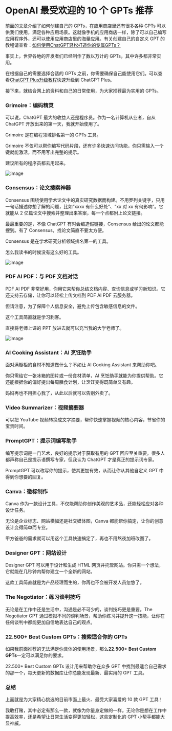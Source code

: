 # OpenAI 最受欢迎的 10 个 GPTs 推荐

前面的文章介绍了如何创建自己的 GPTs，在应用商店里还有很多各种 GPTs 可以供我们使用，满足各种应用场景。这就像手机的应用商店一样，除了可以自己编写应用程序外，还可以使用应用商店里的海量应用。有关创建自己的自定义 GPT 的教程请查看：[如何使用ChatGPT轻松打造你的专属GPTs？](https://github.com/sarahguerrero5356/GPTs)

事实上，世界各地的开发者们已经制作了数以万计的 GPTs，其中许多都非常实用。

在根据自己的需要选择合适的 GPTs 之前，你需要确保自己能使用它们。可以查看[ChatGPT Plus升级教程](https://gpt.fomepay.com/#/pages/login/index?d=Q3DD80)快速升级到 ChatGPT Plus。

接下来，就结合网上的资料和自己的日常使用，为大家推荐最为实用的 GPTs。

### Grimoire：编码精灵

可以说，ChatGPT 最大的收益人还是程序员。作为一名计算机从业者，自从 ChatGPT 开放出来的第一天，我就开始使用了。

Grimoire 是在编程领域排名第一的 GPTs 工具。

Grimoire 不仅可以帮你编写代码片段，还有许多快速访问功能，你只需输入一个键就能激活，而不用写出完整的提示。

建议所有的程序员都去用起来。

![image](https://github.com/ljiao189/GPTs/assets/169968523/e32a59db-4eb1-4327-a0b6-df59574625fd)

### Consensus：论文搜索神器

Consensus 围绕使用学术论文中的真实研究数据而构建。不用罗列关键字，只用一句话描述你想了解的问题，比如“xxxx 有什么好处”、“xx 对 xx 有何影响”。它就能从 2 亿篇论文中搜索并整理出来答案，每一个点都附上论文链接。

最最重要的是，不像 ChatGPT 有时会编造假链接，Consensus 给出的论文都能搜到。有了 Consensus，找论文简直不要太方便。

Consensus 是在学术研究分析领域排名第一的工具。

怎么我读书的时候没有这么好的工具。

![image](https://github.com/ljiao189/GPTs/assets/169968523/02dd718c-5033-4557-be61-38e5b8be9f0a)


### PDF AI PDF：与 PDF 文档对话

PDF AI PDF 非常好用，你用它来帮你总结文档内容、查询信息或学习新知识。它还支持云存储，让你可以轻松上传文档到 PDF AI PDF 云服务器。

但请注意，为了保障个人信息安全，避免上传包含敏感信息的文件。

这个工具简直就是学习刺客。

直接将老师上课的 PPT 放进去就可以充当我的大学老师了。

![image](https://github.com/ljiao189/GPTs/assets/169968523/eef47dd1-839b-48cb-b037-507312c22a4f)


### AI Cooking Assistant：AI 烹饪助手

面对满橱柜的食材不知道做什么？不如让 AI Cooking Assistant 来帮助你吧。

你只需给它一张冰箱的图片或一份食材清单，AI 烹饪助手就能为你提供帮助。它还能根据你的偏好提出每周膳食计划，让烹饪变得既简单又有趣。

妈妈再也不用担心我了，从此以后就可以告别外卖了。



### Video Summarizer：视频摘要器

可以把 YouTube 视频转换成文字摘要，帮你快速掌握视频的核心内容，节省你的宝贵时间。



### PromptGPT：提示词编写助手

编写提示词是一门艺术，良好的提示对于获取有用的 GPT 回应至关重要。很多人都声称自己是提示语撰写专家，但我认为 ChatGPT 才是真正的提示词专家。

PromptGPT 可以改写你的提示，使其更加有效，从而让你从其他自定义 GPT 中得到你想要的回复。



### Canva：徽标制作

Canva 作为一款设计工具，不仅能帮助你创作美观的艺术品，还能轻松应对各种设计任务。

无论是企业标志、网站横幅还是社交媒体图，Canva 都能帮你搞定，让你的创意设计变得简单而专业。

甲方爸爸的需求就可以用这个工具快速搞定了，再也不用熬夜加班改图了。



### Designer GPT：网站设计

Designer GPT 可以用于设计和生成 HTML 网页并托管网站。你只需一个想法，它就能在几秒钟内帮你建立一个全新的网站。

这款工具简直就是为产品经理而生的，你再也不会被开发人员忽悠了。


### The Negotiator：练习谈判技巧

无论是在工作中还是生活中，沟通是必不可少的，谈判技巧更是重要。The Negotiator GPT 通过模拟不同的谈判场景，帮助你练习并提升这一技能，让你在任何谈判中都能更加自信地表达自己的观点。


### 22.500+ Best Custom GPTs：搜索适合你的 GPTs

如果我前面推荐的无法满足你具体的使用场景，那么**22.500+ Best Custom GPTs**一定可以满足你的要求。

22.500+ Best Custom GPTs 设计用来帮助你在众多 GPT 中找到最适合自己需求的那一个，每天更新的数据库让你总能发现最新、最实用的 GPT 工具。



### 总结

上面就是为大家精心挑选的目前市面上最火、最受大家喜爱的 10 款 GPT 工具！

我敢打赌，其中必定有那么一款，就像为你量身定做的一样。无论你是想在工作中提高效率，还是希望让日常生活变得更加轻松，这些定制化的 GPT 小帮手都能大显神威。
